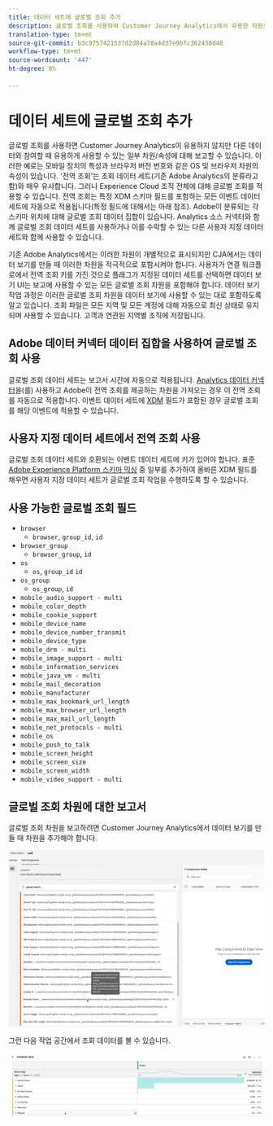```yaml
---
title: 데이터 세트에 글로벌 조회 추가
description: 글로벌 조회를 사용하여 Customer Journey Analytics에서 유용한 차원으로 보고를 늘릴 수 있습니다.
translation-type: tm+mt
source-git-commit: b3c9757421537d2d84a78a4d37e9bfc362438d40
workflow-type: tm+mt
source-wordcount: '447'
ht-degree: 0%

---
```



# 데이터 세트에 글로벌 조회 추가

글로벌 조회를 사용하면 Customer Journey Analytics이 유용하지 않지만 다른 데이터와 참여할 때 유용하게 사용할 수 있는 일부 차원/속성에 대해 보고할 수 있습니다. 이러한 예로는 모바일 장치의 특성과 브라우저 버전 번호와 같은 OS 및 브라우저 차원의 속성이 있습니다. &#39;전역 조회&#39;는 조회 데이터 세트(기존 Adobe Analytics의 분류라고 함)와 매우 유사합니다. 그러나 Experience Cloud 조직 전체에 대해 글로벌 조회를 적용할 수 있습니다. 전역 조회는 특정 XDM 스키마 필드를 포함하는 모든 이벤트 데이터 세트에 자동으로 적용됩니다(특정 필드에 대해서는 아래 참조).
Adobe이 분류되는 각 스키마 위치에 대해 글로벌 조회 데이터 집합이 있습니다. Analytics 소스 커넥터와 함께 글로벌 조회 데이터 세트를 사용하거나 이를 수락할 수 있는 다른 사용자 지정 데이터 세트와 함께 사용할 수 있습니다.

기존 Adobe Analytics에서는 이러한 차원이 개별적으로 표시되지만 CJA에서는 데이터 보기를 만들 때 이러한 차원을 적극적으로 포함시켜야 합니다. 사용자가 연결 워크플로에서 전역 조회 키를 가진 것으로 플래그가 지정된 데이터 세트를 선택하면 데이터 보기 UI는 보고에 사용할 수 있는 모든 글로벌 조회 차원을 포함해야 합니다. 데이터 보기 작업 과정은 이러한 글로벌 조회 차원을 데이터 보기에 사용할 수 있는 대로 포함하도록 알고 있습니다. 조회 파일은 모든 지역 및 모든 계정에 대해 자동으로 최신 상태로 유지되며 사용할 수 있습니다. 고객과 연관된 지역별 조직에 저장됩니다.

## Adobe 데이터 커넥터 데이터 집합을 사용하여 글로벌 조회 사용

글로벌 조회 데이터 세트는 보고서 시간에 자동으로 적용됩니다. [Analytics 데이터 커넥터](https://experienceleague.adobe.com/docs/experience-platform/sources/connectors/adobe-applications/analytics.html?lang=en#connectors)을(를) 사용하고 Adobe이 전역 조회를 제공하는 차원을 가져오는 경우 이 전역 조회를 자동으로 적용합니다. 이벤트 데이터 세트에 [XDM](https://experienceleague.adobe.com/docs/experience-platform/xdm/home.html?lang=en) 필드가 포함된 경우 글로벌 조회를 해당 이벤트에 적용할 수 있습니다.

## 사용자 지정 데이터 세트에서 전역 조회 사용

글로벌 조회 데이터 세트와 호환되는 이벤트 데이터 세트에 키가 있어야 합니다. 표준 [Adobe Experience Platform 스키마 믹싱](https://experienceleague.adobe.com/docs/experience-platform/xdm/mixins/event/environment-details.html?lang=en#mixins) 중 일부를 추가하여 올바른 XDM 필드를 채우면 사용자 지정 데이터 세트가 글로벌 조회 작업을 수행하도록 할 수 있습니다.

## 사용 가능한 글로벌 조회 필드

* `browser`
   * `browser`, `group_id`, `id`
* `browser_group`
   * `browser_group`, `id`
* `os`
   * `os`,  `group_id`  `id`
* `os_group`
   * `os_group`,  `id`
* `mobile_audio_support - multi`
* `mobile_color_depth`
* `mobile_cookie_support`
* `mobile_device_name`
* `mobile_device_number_transmit`
* `mobile_device_type`
* `mobile_drm - multi`
* `mobile_image_support - multi`
* `mobile_information_services`
* `mobile_java_vm - multi`
* `mobile_mail_decoration`
* `mobile_manufacturer`
* `mobile_max_bookmark_url_length`
* `mobile_max_browser_url_length`
* `mobile_max_mail_url_length`
* `mobile_net_protocols - multi`
* `mobile_os`
* `mobile_push_to_talk`
* `mobile_screen_height`
* `mobile_screen_size`
* `mobile_screen_width`
* `mobile_video_support - multi`

## 글로벌 조회 차원에 대한 보고서

글로벌 조회 차원을 보고하려면 Customer Journey Analytics에서 데이터 보기를 만들 때 차원을 추가해야 합니다.

![](assets/global-lookup.png)

그런 다음 작업 공간에서 조회 데이터를 볼 수 있습니다.

![](assets/gl-reporting.png)

